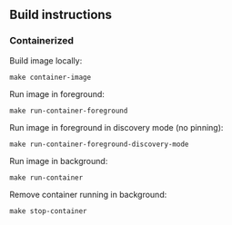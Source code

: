 ## Build instructions

### Containerized

Build image locally:

```
make container-image
```

Run image in foreground:

```
make run-container-foreground
```

Run image in foreground in discovery mode (no pinning):

```
make run-container-foreground-discovery-mode
```

Run image in background:

```
make run-container
```

Remove container running in background:

```
make stop-container
```
